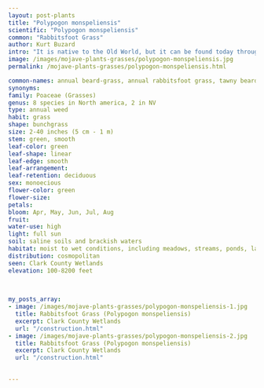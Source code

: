 ```yaml
---
layout: post-plants
title: "Polypogon monspeliensis"
scientific: "Polypogon monspeliensis"
common: "Rabbitsfoot Grass"
author: Kurt Buzard
intro: "It is native to the Old World, but it can be found today throughout the world as an introduced species and sometimes a noxious weed. It is an annual bunchgrass growing to heights between 5 centimeters and one meter. The soft, fluffy inflorescence is a dense, greenish, plumelike panicle, sometimes divided into lobes. The inflorescence, which is spike-like and dense, is green early in the growing season and becomes white to yellow in color as it matures. The spikelets have long, thin, whitish awns, which give the inflorescence its texture. The leaves are wide and flat with an irregularly toothed and minutely hairy ligule. Each plant can produce more than 1,000 seeds that are viable up to 5 years."
image: /images/mojave-plants-grasses/polypogon-monspeliensis.jpg
permalink: /mojave-plants-grasses/polypogon-monspeliensis.html

common-names: annual beard-grass, annual rabbitsfoot grass, tawny beardgrass
synonyms: 
family: Poaceae (Grasses)
genus: 8 species in North america, 2 in NV
type: annual weed
habit: grass
shape: bunchgrass
size: 2-40 inches (5 cm - 1 m)
stem: green, smooth
leaf-color: green
leaf-shape: linear
leaf-edge: smooth
leaf-arrangement: 
leaf-retention: deciduous
sex: monoecious
flower-color: green
flower-size: 
petals: 
bloom: Apr, May, Jun, Jul, Aug
fruit: 
water-use: high
light: full sun
soil: saline soils and brackish waters
habitat: moist to wet conditions, including meadows, streams, ponds, lakes, ditches, seasonally wet locations, and disturbed sites
distribution: cosmopolitan
seen: Clark County Wetlands
elevation: 100-8200 feet
 
   

my_posts_array:
- image: /images/mojave-plants-grasses/polypogon-monspeliensis-1.jpg
  title: Rabbitsfoot Grass (Polypogon monspeliensis)
  excerpt: Clark County Wetlands
  url: "/construction.html"
- image: /images/mojave-plants-grasses/polypogon-monspeliensis-2.jpg
  title: Rabbitsfoot Grass (Polypogon monspeliensis)
  excerpt: Clark County Wetlands
  url: "/construction.html"

 
---
```

  
  
 <p></p>
  